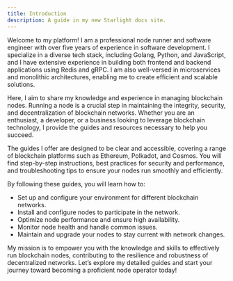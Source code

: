 ```yaml
---
title: Introduction
description: A guide in my new Starlight docs site.
---
```


Welcome to my platform! I am a professional node runner and software engineer with over five years of experience in software development. I specialize in a diverse tech stack, including Golang, Python, and JavaScript, and I have extensive experience in building both frontend and backend applications using Redis and gRPC. I am also well-versed in microservices and monolithic architectures, enabling me to create efficient and scalable solutions.

Here, I aim to share my knowledge and experience in managing blockchain nodes. Running a node is a crucial step in maintaining the integrity, security, and decentralization of blockchain networks. Whether you are an enthusiast, a developer, or a business looking to leverage blockchain technology, I provide the guides and resources necessary to help you succeed.

The guides I offer are designed to be clear and accessible, covering a range of blockchain platforms such as Ethereum, Polkadot, and Cosmos. You will find step-by-step instructions, best practices for security and performance, and troubleshooting tips to ensure your nodes run smoothly and efficiently.

By following these guides, you will learn how to:
- Set up and configure your environment for different blockchain networks.
- Install and configure nodes to participate in the network.
- Optimize node performance and ensure high availability.
- Monitor node health and handle common issues.
- Maintain and upgrade your nodes to stay current with network changes.

My mission is to empower you with the knowledge and skills to effectively run blockchain nodes, contributing to the resilience and robustness of decentralized networks. Let’s explore my detailed guides and start your journey toward becoming a proficient node operator today!
